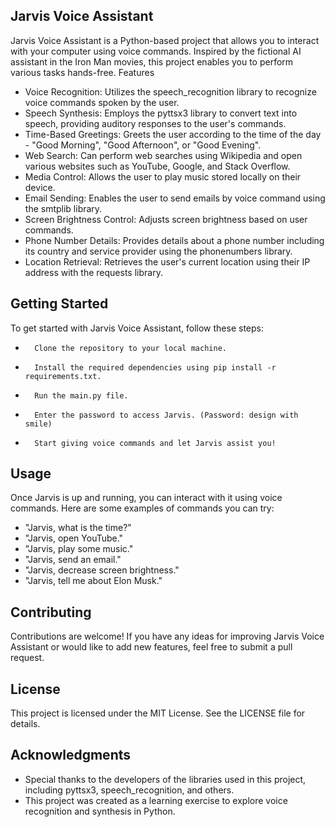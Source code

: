 ## Jarvis Voice Assistant

Jarvis Voice Assistant is a Python-based project that allows you to interact with your computer using voice commands. Inspired by the fictional AI assistant in the Iron Man movies, this project enables you to perform various tasks hands-free.
Features
* Voice Recognition: Utilizes the speech_recognition library to recognize voice commands spoken by the user.
* Speech Synthesis: Employs the pyttsx3 library to convert text into speech, providing auditory responses to the user's commands.
* Time-Based Greetings: Greets the user according to the time of the day - "Good Morning", "Good Afternoon", or "Good Evening".
* Web Search: Can perform web searches using Wikipedia and open various websites such as YouTube, Google, and Stack Overflow.
* Media Control: Allows the user to play music stored locally on their device.
* Email Sending: Enables the user to send emails by voice command using the smtplib library.
* Screen Brightness Control: Adjusts screen brightness based on user commands.
* Phone Number Details: Provides details about a phone number including its country and service provider using the phonenumbers library.
* Location Retrieval: Retrieves the user's current location using their IP address with the requests library.
## Getting Started
To get started with Jarvis Voice Assistant, follow these steps:
* 		Clone the repository to your local machine.
* 		Install the required dependencies using pip install -r requirements.txt.
* 		Run the main.py file.
* 		Enter the password to access Jarvis. (Password: design with smile)
* 		Start giving voice commands and let Jarvis assist you!
## Usage
Once Jarvis is up and running, you can interact with it using voice commands. Here are some examples of commands you can try:
* "Jarvis, what is the time?"
* "Jarvis, open YouTube."
* "Jarvis, play some music."
* "Jarvis, send an email."
* "Jarvis, decrease screen brightness."
* "Jarvis, tell me about Elon Musk."
## Contributing
Contributions are welcome! If you have any ideas for improving Jarvis Voice Assistant or would like to add new features, feel free to submit a pull request.
## License
This project is licensed under the MIT License. See the LICENSE file for details.
## Acknowledgments
* Special thanks to the developers of the libraries used in this project, including pyttsx3, speech_recognition, and others.
* This project was created as a learning exercise to explore voice recognition and synthesis in Python.
